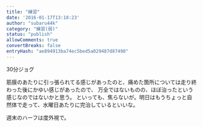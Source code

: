 ```yaml
---
title: "練習"
date: '2016-01-17T13:18:23'
author: "subaru44k"
category: "練習(弱)"
status: "publish"
allowComments: true
convertBreaks: false
entryHash: "ae894913ba74ec5bed5a029487d87498"
---
```

30分ジョグ

筋膜のあたりに引っ張られてる感じがあったのと、痛めた箇所については走り終わった後にかゆい感じがあったので、
万全ではないものの、ほぼ治ったという感じなのではないかと思う。
といっても、焦らないが。明日はもうちょっと自然体で走って、水曜日あたりに完治しているといいな。

週末のハーフは度外視で。
